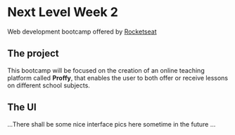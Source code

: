 # Next Level Week 2
Web development bootcamp offered by [Rocketseat](https://rocketseat.com.br/)

## The project
This bootcamp will be focused on the creation of an online teaching platform called **Proffy**, that enables the user to both offer or receive lessons on different school subjects.

## The UI
...There shall be some nice interface pics here sometime in the future ...